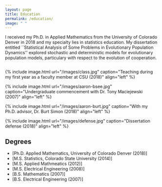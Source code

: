```yaml
---
layout: page
title: Education
permalink: /education/
image: " "
---
```


I received my Ph.D. in Applied Mathematics from the University of Colorado Denver in 2018 and my specialty lies in statistics education. My dissertation entitled ``Statistical Analysis of Some Problems in Evolutionary Population Dynamics'' explored stochastic and deterministic models for evolutionary population models, particulary with respect to the evolution of cooperation.

<hr style="clear:both;visibility: hidden;" />  


{% include image.html url="/images/class.jpg" caption="Teaching during my first year as a faculty member at CSU (2018)" align="left" %}


{% include image.html url="/images/aaron-bsee.jpg" caption="Undergraduate commencement with Dr. Tony Maciejewski (2007)" align="left" %}

{% include image.html url="/images/aaron-burt.jpg" caption="With my Ph.D. advisor, Dr. Burt Simon (2018)" align="left" %}

{% include image.html url="/images/defense.jpg" caption="Dissertation defense (2018)" align="left" %}


## Degrees

- [Ph.D. Applied Mathematics, University of Colorado Denver (2018)]
- [M.S. Statistics, Colorado State University (2014)]
- [M.S. Applied Mathmeatics (2012)]
- [M.S. Electrical Engineering (2008)]
- [B.S. Mathematics (2007)]
- [B.S. Electrical Engineering (2007)]